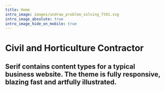 ```yaml
---
title: Home
intro_image: images/undraw_problem_solving_ft81.svg
intro_image_absolute: true
intro_image_hide_on_mobile: true
---
```

# Civil and Horticulture Contractor

## Serif contains content types for a typical business website. The theme is fully responsive, blazing fast and artfully illustrated.
